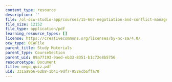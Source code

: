 ```yaml
---
content_type: resource
description: ''
file: /ol-ocw-studio-app/courses/15-667-negotiation-and-conflict-management-spring-2001/331aa9b662b81b419df7952ecb6ffa70_nego_quiz.pdf
file_size: 12152
file_type: application/pdf
learning_resource_types: []
license: https://creativecommons.org/licenses/by-nc-sa/4.0/
ocw_type: OCWFile
parent_title: Study Materials
parent_type: CourseSection
parent_uid: 89a77193-9aed-eb33-8351-b1c72e8b5756
resourcetype: Document
title: nego_quiz.pdf
uid: 331aa9b6-62b8-1b41-9df7-952ecb6ffa70
---
```

